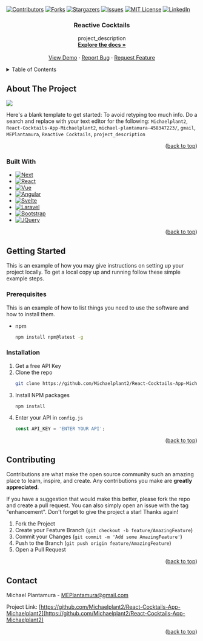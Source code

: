 <!-- PROJECT SHIELDS -->
<!--
*** I'm using markdown "reference style" links for readability.
*** Reference links are enclosed in brackets [ ] instead of parentheses ( ).
*** See the bottom of this document for the declaration of the reference variables
*** for contributors-url, forks-url, etc. This is an optional, concise syntax you may use.
*** https://www.markdownguide.org/basic-syntax/#reference-style-links
-->
[![Contributors][contributors-shield]][contributors-url]
[![Forks][forks-shield]][forks-url]
[![Stargazers][stars-shield]][stars-url]
[![Issues][issues-shield]][issues-url]
[![MIT License][license-shield]][license-url]
[![LinkedIn][linkedin-shield]][linkedin-url]



<h3 align="center">Reactive Cocktails</h3>

  <p align="center">
    project_description
    <br />
    <a href="https://github.com/Michaelplant2/React-Cocktails-App-Michaelplant2"><strong>Explore the docs »</strong></a>
    <br />
    <br />
    <a href="https://reactive-cocktails.netlify.app">View Demo</a>
    ·
    <a href="https://github.com/Michaelplant2/React-Cocktails-App-Michaelplant2/issues">Report Bug</a>
    ·
    <a href="https://github.com/Michaelplant2/React-Cocktails-App-Michaelplant2/issues">Request Feature</a>
  </p>
</div>



<!-- TABLE OF CONTENTS -->
<details>
  <summary>Table of Contents</summary>
  <ol>
    <li>
      <a href="#about-the-project">About The Project</a>
      <ul>
        <li><a href="#built-with">Built With</a></li>
      </ul>
    </li>
    <li>
      <a href="#getting-started">Getting Started</a>
      <ul>
        <li><a href="#prerequisites">Prerequisites</a></li>
        <li><a href="#installation">Installation</a></li>
      </ul>
    </li>
    <li><a href="#usage">Usage</a></li>
    <li><a href="#roadmap">Roadmap</a></li>
    <li><a href="#contributing">Contributing</a></li>
    <li><a href="#license">License</a></li>
    <li><a href="#contact">Contact</a></li>
    <li><a href="#acknowledgments">Acknowledgments</a></li>
  </ol>
</details>



<!-- ABOUT THE PROJECT -->
## About The Project

<img src="public/project-5.png">

Here's a blank template to get started: To avoid retyping too much info. Do a search and replace with your text editor for the following: `Michaelplant2`, `React-Cocktails-App-Michaelplant2`, `michael-plantamura-458347223/`, `gmail`, `MEPlantamura`, `Reactive Cocktails`, `project_description`

<p align="right">(<a href="#readme-top">back to top</a>)</p>



### Built With

* [![Next][Next.js]][Next-url]
* [![React][React.js]][React-url]
* [![Vue][Vue.js]][Vue-url]
* [![Angular][Angular.io]][Angular-url]
* [![Svelte][Svelte.dev]][Svelte-url]
* [![Laravel][Laravel.com]][Laravel-url]
* [![Bootstrap][Bootstrap.com]][Bootstrap-url]
* [![JQuery][JQuery.com]][JQuery-url]

<p align="right">(<a href="#readme-top">back to top</a>)</p>



<!-- GETTING STARTED -->
## Getting Started

This is an example of how you may give instructions on setting up your project locally.
To get a local copy up and running follow these simple example steps.

### Prerequisites

This is an example of how to list things you need to use the software and how to install them.
* npm
  ```sh
  npm install npm@latest -g
  ```

### Installation

1. Get a free API Key
2. Clone the repo
   ```sh
   git clone https://github.com/Michaelplant2/React-Cocktails-App-Michaelplant2.git
   ```
3. Install NPM packages
   ```sh
   npm install
   ```
4. Enter your API in `config.js`
   ```js
   const API_KEY = 'ENTER YOUR API';
   ```

<p align="right">(<a href="#readme-top">back to top</a>)</p>


<!-- CONTRIBUTING -->
## Contributing

Contributions are what make the open source community such an amazing place to learn, inspire, and create. Any contributions you make are **greatly appreciated**.

If you have a suggestion that would make this better, please fork the repo and create a pull request. You can also simply open an issue with the tag "enhancement".
Don't forget to give the project a star! Thanks again!

1. Fork the Project
2. Create your Feature Branch (`git checkout -b feature/AmazingFeature`)
3. Commit your Changes (`git commit -m 'Add some AmazingFeature'`)
4. Push to the Branch (`git push origin feature/AmazingFeature`)
5. Open a Pull Request

<p align="right">(<a href="#readme-top">back to top</a>)</p>


<!-- CONTACT -->
## Contact

Michael Plantamura - MEPlantamura@gmail.com

Project Link: [https://github.com/Michaelplant2/React-Cocktails-App-Michaelplant2](https://github.com/Michaelplant2/React-Cocktails-App-Michaelplant2)

<p align="right">(<a href="#readme-top">back to top</a>)</p>


<!-- MARKDOWN LINKS & IMAGES -->
<!-- https://www.markdownguide.org/basic-syntax/#reference-style-links -->
[contributors-shield]: https://img.shields.io/github/contributors/Michaelplant2/React-Cocktails-App-Michaelplant2.svg?style=for-the-badge
[contributors-url]: https://github.com/Michaelplant2/React-Cocktails-App-Michaelplant2/graphs/contributors
[forks-shield]: https://img.shields.io/github/forks/Michaelplant2/React-Cocktails-App-Michaelplant2.svg?style=for-the-badge
[forks-url]: https://github.com/Michaelplant2/React-Cocktails-App-Michaelplant2/network/members
[stars-shield]: https://img.shields.io/github/stars/Michaelplant2/React-Cocktails-App-Michaelplant2.svg?style=for-the-badge
[stars-url]: https://github.com/Michaelplant2/React-Cocktails-App-Michaelplant2/stargazers
[issues-shield]: https://img.shields.io/github/issues/Michaelplant2/React-Cocktails-App-Michaelplant2.svg?style=for-the-badge
[issues-url]: https://github.com/Michaelplant2/React-Cocktails-App-Michaelplant2/issues
[license-shield]: https://img.shields.io/github/license/Michaelplant2/React-Cocktails-App-Michaelplant2.svg?style=for-the-badge
[license-url]: https://github.com/Michaelplant2/React-Cocktails-App-Michaelplant2/blob/master/LICENSE.txt
[linkedin-shield]: https://img.shields.io/badge/-LinkedIn-black.svg?style=for-the-badge&logo=linkedin&colorB=555
[linkedin-url]: https://linkedin.com/in/michael-plantamura-458347223/
[product-screenshot]: images/screenshot.png
[Next.js]: https://img.shields.io/badge/next.js-000000?style=for-the-badge&logo=nextdotjs&logoColor=white
[Next-url]: https://nextjs.org/
[React.js]: https://img.shields.io/badge/React-20232A?style=for-the-badge&logo=react&logoColor=61DAFB
[React-url]: https://reactjs.org/
[Vue.js]: https://img.shields.io/badge/Vue.js-35495E?style=for-the-badge&logo=vuedotjs&logoColor=4FC08D
[Vue-url]: https://vuejs.org/
[Angular.io]: https://img.shields.io/badge/Angular-DD0031?style=for-the-badge&logo=angular&logoColor=white
[Angular-url]: https://angular.io/
[Svelte.dev]: https://img.shields.io/badge/Svelte-4A4A55?style=for-the-badge&logo=svelte&logoColor=FF3E00
[Svelte-url]: https://svelte.dev/
[Laravel.com]: https://img.shields.io/badge/Laravel-FF2D20?style=for-the-badge&logo=laravel&logoColor=white
[Laravel-url]: https://laravel.com
[Bootstrap.com]: https://img.shields.io/badge/Bootstrap-563D7C?style=for-the-badge&logo=bootstrap&logoColor=white
[Bootstrap-url]: https://getbootstrap.com
[JQuery.com]: https://img.shields.io/badge/jQuery-0769AD?style=for-the-badge&logo=jquery&logoColor=white
[JQuery-url]: https://jquery.com 
